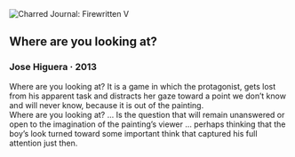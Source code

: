<div class="artwork-of-the-day">
  <div class="container">
    <div class="img-wrapper">
      <img
        src="https://uploads1.wikiart.org/images/jose-higuera/donde-miras-65x100.jpg"
        alt="Charred Journal: Firewritten V" />
    </div>
    <div class="artwork-detail">
      <div class="artwork-origin"> 
        <h2 class="artwork-name">Where are you looking at?</h2>
        <h3 class="artist">
          Jose Higuera
                    ·  2013
        </h3>
      </div>
      <p class="description">
        <span class="artwork-description-text ng-binding" ng-bind-html="viewModel.ArtworkOfTheDay.Description | unsafe">Where are you looking at? It is a game in which the protagonist, gets lost from his apparent task and distracts her gaze toward a point we don’t know and will never know, because it is out of the painting.
<br>Where are you looking at? ... Is the question that will remain unanswered or open to the imagination of the painting’s viewer ... perhaps thinking that the boy’s look turned toward some important think that captured his full attention just then. </span>
                        <div class="text-shadow-container ng-hide" ng-show="showShadow"></div>
      </p>
    </div>
  </div>

</div>
